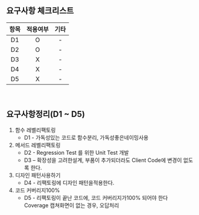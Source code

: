 요구사항 체크리스트
-----------------

| 항목 | 적용여부 | 기타 |
|:--:|:----:|:--:|
| D1 |  O   | -  |
| D2 |  O   | -  |
| D3 |  X   | -  |
| D4 |  X   | -  |
| D5 |  X   | -  |

<br>


요구사항정리(D1 ~ D5)
---

1. 함수 레벨리팩토링
    - D1 - 가독성있는 코드로 함수분리, 가독성좋은네이밍사용
2. 메서드 레벨리팩토링
    - D2 - Regression Test 를 위한 Unit Test 개발
    - D3 – 확장성을 고려한설계, 부품이 추가되더라도 Client Code에 변경이 없도록 한다.
3. 디자인 패턴사용하기
    - D4 - 리팩토링에 디자인 패턴을적용한다.
4. 코드 커버리지100%
    - D5 - 리팩토링이 끝난 코드에, 코드 커버리지가100% 되어야 한다<br>
      Coverage 캡쳐화면이 없는 경우, 오답처리

